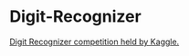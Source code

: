 # Digit-Recognizer
[Digit Recognizer competition held by Kaggle.](https://www.kaggle.com/c/digit-recognizer)